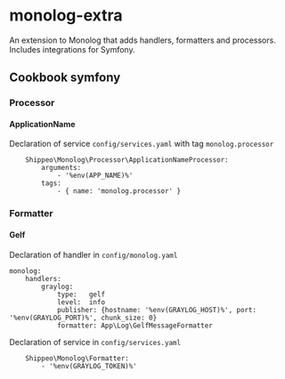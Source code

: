 # monolog-extra
An extension to Monolog that adds handlers, formatters and processors. Includes integrations for Symfony.

## Cookbook symfony

### Processor

#### ApplicationName

Declaration of service `config/services.yaml` with tag `monolog.processor`

```
    Shippeo\Monolog\Processor\ApplicationNameProcessor:
        arguments:
            - '%env(APP_NAME)%'
        tags:
            - { name: 'monolog.processor' }
```

### Formatter

#### Gelf

Declaration of handler in `config/monolog.yaml`

```
monolog:
    handlers:
        graylog:
            type:   gelf
            level:  info
            publisher: {hostname: '%env(GRAYLOG_HOST)%', port: '%env(GRAYLOG_PORT)%', chunk_size: 0}
            formatter: App\Log\GelfMessageFormatter

```

Declaration of service in `config/services.yaml`

```
    Shippeo\Monolog\Formatter:
        - '%env(GRAYLOG_TOKEN)%'
```